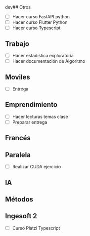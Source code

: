dev## Otros

- [ ] Hacer curso FastAPI python
- [ ] Hacer curso Flutter Python
- [ ] Hacer curso Typescript 

## Trabajo

- [ ] Hacer estadistica exploratoria
- [ ] Hacer documentación de Algoritmo

## Moviles
- [ ] Entrega 
## Emprendimiento

- [ ] Hacer lecturas temas clase 
- [ ] Preparar entrega 
## Francés

## Paralela

- [ ] Realizar CUDA ejercicio
## IA

## Métodos 

## Ingesoft 2
- [ ] Curso Platzi Typescript